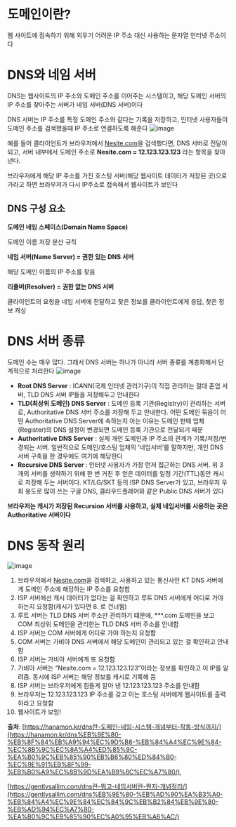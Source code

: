 # 도메인이란?

웹 사이트에 접속하기 위해 외우기 어려운 IP 주소 대신 사용하는 문자열 인터넷 주소이다

# DNS와 네임 서버

DNS는 웹사이트의 IP 주소와 도메인 주소를 이어주는 시스템이고, 해당 도메인 서버의 IP 주소를 찾아주는 서버가 네임 서버(DNS 서버)이다

DNS 서버는 IP 주소를 특정 도메인 주소와 같다는 기록을 저장하고, 인터넷 사용자들이 도메인 주소를 검색했을때 IP 주소로 연결하도록 해준다
![image](https://user-images.githubusercontent.com/102791105/198924835-4e1fef03-23b3-4b1d-845f-5c3f8ef489ef.png)

예를 들어 클라이언트가 브라우저에서 [Nesite.com](http://Nesite.com)을 검색했다면, DNS 서버로 전달이 되고, 서버 내부에서 도메인 주소로 **Nesite.com = 12.123.123.123** 라는 항목을 찾아낸다. 

브라우저에게 해당 IP 주소를 가진 호스팅 서버(해당 웹사이트 데이터가 저장된 곳)으로 가라고 하면 브라우저가 다시 IP주소로 접속해서 웹사이트가 보인다

## **DNS 구성 요소**

**도메인 네임 스페이스(Domain Name Space)**

도메인 이름 저장 분산 규칙

**네임 서버(Name Server) = 권한 있는 DNS 서버** 

해당 도메인 이름의 IP 주소를 찾음

**리졸버(Resolver) = 권한 없는 DNS 서버** 

클라이언트의 요청을 네임 서버에 전달하고 찾은 정보를 클라이언트에게 응답, 찾은 정보 캐싱

# DNS 서버 종류

도메인 수는 매우 많다. 그래서 DNS 서버는 하나가 아니라 서버 종류를 계층화해서 단계적으로 처리한다
![image](https://user-images.githubusercontent.com/102791105/198924870-1a1bc844-c6b7-47bd-8955-3bb37022250d.png)

- **Root DNS Server** : ICANN(국제 인터넷 관리기구)이 직접 관리하는 절대 존엄 서버, TLD DNS 서버 IP들을 저장해두고 안내한다
- **TLD(최상위 도메인) DNS Server** : 도메인 등록 기관(Registry)이 관리하는 서버로, Authoritative DNS 서버 주소를 저장해 두고 안내한다. 어떤 도메인 묶음이 어떤 Authoritative DNS Server에 속하는지 아는 이유는 도메인 판매 업체(Register)의 DNS 설정이 변경되면 도메인 등록 기관으로 전달되기 때문
- **Authoritative DNS Server** : 실제 개인 도메인과 IP 주소의 관계가 기록/저장/변경되는 서버. 일반적으로 도메인/호스팅 업체의 ‘네임서버’를 말하지만, 개인 DNS 서버 구축을 한 경우에도 여기에 해당한다
- **Recursive DNS Server** : 인터넷 사용자가 가장 먼저 접근하는 DNS 서버. 위 3개의 서버를 생략하기 위해 한 번 거친 후 얻은 데이터를 일정 기간(TTL)동안 캐시로 저장해 두는 서버이다. KT/LG/SKT 등의 ISP DNS Server가 있고, 브라우저 우회 용도로 많이 쓰는 구글 DNS, 클라우드플레어와 같은 Public DNS 서버가 있다

**브라우저는 캐시가 저장된 Recursion 서버를 사용하고, 실제 네임서버를 사용하는 곳은 Authoritative 서버이다**

# DNS 동작 원리
![image](https://user-images.githubusercontent.com/102791105/198924887-033c779e-657a-45ae-ad96-64e8a843351e.png)

1. 브라우저에서 [Nesite.com](http://Nesite.com)을 검색하고, 사용하고 있는 통신사인 KT DNS 서버에게 도메인 주소에 해당하는 IP 주소를 요청함
2. ISP 서버에선 캐시 데이터가 없다는 걸 확인하고 루트 DNS 서버에게 어디로 가야 하는지 요청함(캐시가 있다면 8. 로 건너뜀)
3. 루트 서버는 TLD DNS 서버 주소만 관리하기 떄문에, ***.com 도메인을 보고 COM 최상위 도메인을 관리한는 TLD DNS 서버 주소를 안내함
4. ISP 서버는 COM 서버에게 어디로 가야 하는지 요청함
5. COM 서버는 가비아 DNS 서버에서 해당 도메인이 관리되고 있는 걸 확인하고 안내함
6. ISP 서버는 가비아 서버에게 또 요청함
7. 가비아 서버는 “Nesite.com = 12.123.123.123”이라는 정보를 확인하고 이 IP를 알려줌. 동시에 ISP 서버는 해당 정보를 캐시로 기록해 둠
8. ISP 서버는 브라우저에게 힘들게 알아 낸 12.123.123.123 주소를 안내함
9. 브라우저는 12.123.123.123 IP 주소를 갖고 이는 호스팅 서버에게 웹사이트를 출력하라고 요청함
10. 웹사이트가 보임!

**출처**: [https://hanamon.kr/dns란-도메인-네임-시스템-개념부터-작동-방식까지/](https://hanamon.kr/dns%EB%9E%80-%EB%8F%84%EB%A9%94%EC%9D%B8-%EB%84%A4%EC%9E%84-%EC%8B%9C%EC%8A%A4%ED%85%9C-%EA%B0%9C%EB%85%90%EB%B6%80%ED%84%B0-%EC%9E%91%EB%8F%99-%EB%B0%A9%EC%8B%9D%EA%B9%8C%EC%A7%80/),

[https://gentlysallim.com/dns란-뭐고-네임서버란-뭔지-개념정리/](https://gentlysallim.com/dns%EB%9E%80-%EB%AD%90%EA%B3%A0-%EB%84%A4%EC%9E%84%EC%84%9C%EB%B2%84%EB%9E%80-%EB%AD%94%EC%A7%80-%EA%B0%9C%EB%85%90%EC%A0%95%EB%A6%AC/)
